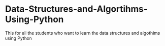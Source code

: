 # Data-Structures-and-Algortihms-Using-Python
This for all the students who want to learn the data structures and algothims using Python

